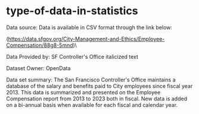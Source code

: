 # type-of-data-in-statistics
Data source: Data is available in CSV format through the link below:

(https://data.sfgov.org/City-Management-and-Ethics/Employee-Compensation/88g8-5mnd)\

Data Provided by: SF Controller's Office italicized text

Dataset Owner: OpenData

Data set summary: The San Francisco Controller's Office maintains a database of the salary and benefits paid to City employees since fiscal year 2013. This data is summarized and presented on the Employee Compensation report from 2013 to 2023 both in fiscal. New data is added on a bi-annual basis when available for each fiscal and calendar year.


